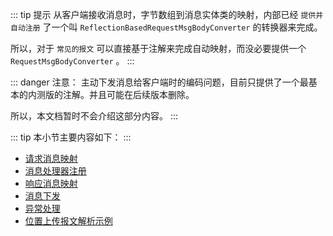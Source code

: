 

::: tip 提示
从客户端接收消息时，字节数组到消息实体类的映射，内部已经 `提供并自动注册` 了一个叫 `ReflectionBasedRequestMsgBodyConverter` 的转换器来完成。

所以，对于 `常见的报文` 可以直接基于注解来完成自动映射，而没必要提供一个 `RequestMsgBodyConverter` 。
:::

::: danger 注意： 
主动下发消息给客户端时的编码问题，目前只提供了一个最基本的内测版的注解。并且可能在后续版本删除。

所以，本文档暂时不会介绍这部分内容。
:::

::: tip
本小节主要内容如下：
:::

- [请求消息映射](./req-msg-mapping.md)
- [消息处理器注册](./msg-handler-register.md)
- [响应消息映射](./resp-msg-mapping.md)
- [消息下发](./msg-push.md)
- [异常处理](./exception-handler.md)
- [位置上传报文解析示例](./location-msg-parse-demo.md)
